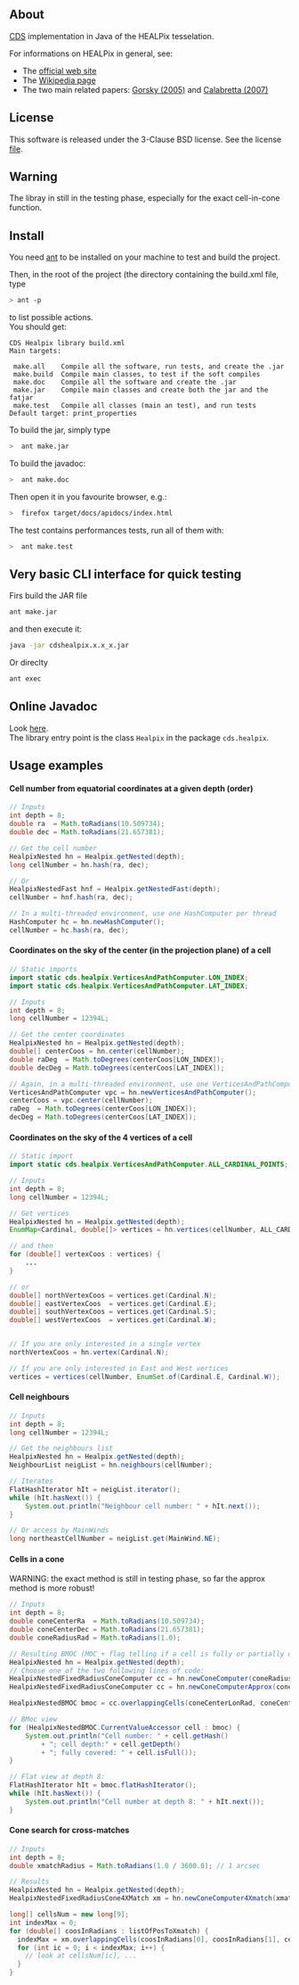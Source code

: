 
About
-----

[CDS](http://cdsweb.u-strasbg.fr) implementation in Java of the HEALPix tesselation.

For informations on HEALPix in general, see:
- The [official web site](https://healpix.jpl.nasa.gov/)
- The [Wikipedia page](https://en.wikipedia.org/wiki/HEALPix)
- The two main related papers: [Gorsky (2005)](http://adsabs.harvard.edu/abs/2005ApJ...622..759G) and [Calabretta (2007)](http://adsabs.harvard.edu/abs/2007MNRAS.381..865C)

License
-------

This software is released under the 3-Clause BSD license.
See the license [file](LICENSE.md).  

Warning
-------

The libray in still in the testing phase, especially for the exact cell-in-cone function.

Install
-------

You need [ant](https://ant.apache.org/) to be installed on your machine to test and build the project.

Then, in the root of the project (the directory containing the build.xml file, type
```bash
> ant -p
```
to list possible actions.  
You should get:
```
CDS Healpix library build.xml
Main targets:

 make.all    Compile all the software, run tests, and create the .jar
 make.build  Compile main classes, to test if the soft compiles
 make.doc    Compile all the software and create the .jar
 make.jar    Compile main classes and create both the jar and the fatjar
 make.test   Compile all classes (main an test), and run tests
Default target: print_properties
```

To build the jar, simply type
```bash
>  ant make.jar
```

To build the javadoc:
```bash
>  ant make.doc
```
Then open it in you favourite browser, e.g.:
```bash
>  firefox target/docs/apidocs/index.html
```

The test contains performances tests, run all of them with:
```bash
>  ant make.test
```

Very basic CLI interface for quick testing
------------------------------------------

Firs build the JAR file
```bash
ant make.jar
```
and then execute it:
```bash
java -jar cdshealpix.x.x_x.jar
```

Or direclty
```bash
ant exec
```

Online Javadoc
--------------

Look [here](https://cds-astro.github.io/cds-healpix-java/apidocs/index.html).  
The library entry point is the class `Healpix` in the package `cds.healpix`.


Usage examples
--------------

#### Cell number from equatorial coordinates at a given depth (order) 

```java
// Inputs
int depth = 8;
double ra  = Math.toRadians(10.509734);
double dec = Math.toRadians(21.657381);

// Get the cell number
HealpixNested hn = Healpix.getNested(depth);
long cellNumber = hn.hash(ra, dec);

// Or
HealpixNestedFast hnf = Healpix.getNestedFast(depth);
cellNumber = hnf.hash(ra, dec);

// In a multi-threaded environment, use one HashComputer per thread
HashComputer hc = hn.newHashComputer();
cellNumber = hc.hash(ra, dec);
```

#### Coordinates on the sky of the center (in the projection plane) of a cell

```java
// Static imports
import static cds.healpix.VerticesAndPathComputer.LON_INDEX;
import static cds.healpix.VerticesAndPathComputer.LAT_INDEX;

// Inputs
int depth = 8;
long cellNumber = 12394L;

// Get the center coordinates
HealpixNested hn = Healpix.getNested(depth);
double[] centerCoos = hn.center(cellNumber);
double raDeg  = Math.toDegrees(centerCoos[LON_INDEX]);
double decDeg = Math.toDegrees(centerCoos[LAT_INDEX]);

// Again, in a multi-threaded environment, use one VerticesAndPathComputer per thread
VerticesAndPathComputer vpc = hn.newVerticesAndPathComputer();
centerCoos = vpc.center(cellNumber);
raDeg  = Math.toDegrees(centerCoos[LON_INDEX]);
decDeg = Math.toDegrees(centerCoos[LAT_INDEX]);
```

#### Coordinates on the sky of the 4 vertices of a cell

```java
// Static import
import static cds.healpix.VerticesAndPathComputer.ALL_CARDINAL_POINTS;

// Inputs
int depth = 8;
long cellNumber = 12394L;

// Get vertices
HealpixNested hn = Healpix.getNested(depth);
EnumMap<Cardinal, double[]> vertices = hn.vertices(cellNumber, ALL_CARDINAL_POINTS);

// and then
for (double[] vertexCoos : vertices) {
    ...
}

// or
double[] northVertexCoos = vertices.get(Cardinal.N);
double[] eastVertexCoos  = vertices.get(Cardinal.E);
double[] southVertexCoos = vertices.get(Cardinal.S);
double[] westVertexCoos  = vertices.get(Cardinal.W);


// If you are only interested in a single vertex
northVertexCoos = hn.vertex(Cardinal.N);

// If you are only interested in East and West vertices
vertices = vertices(cellNumber, EnumSet.of(Cardinal.E, Cardinal.W));
```

#### Cell neighbours

```java
// Inputs
int depth = 8;
long cellNumber = 12394L;

// Get the neighbours list
HealpixNested hn = Healpix.getNested(depth);
NeighbourList neigList = hn.neighbours(cellNumber);

// Iterates
FlatHashIterator hIt = neigList.iterator();
while (hIt.hasNext()) {
    System.out.println("Neighbour cell number: " + hIt.next());
}

// Or access by MainWinds
long northeastCellNumber = neigList.get(MainWind.NE);
```

#### Cells in a cone

WARNING: the exact method is still in testing phase, 
so far the approx method is more robust!

```java
// Inputs
int depth = 8;
double coneCenterRa  = Math.toRadians(10.509734);
double coneCenterDec = Math.toRadians(21.657381);
double coneRadiusRad = Math.toRadians(1.0);

// Resulting BMOC (MOC + flag telling if a cell is fully or partially overlapped by the cone)
HealpixNested hn = Healpix.getNested(depth);
// Choose one of the two following lines of code:
HealpixNestedFixedRadiusConeComputer cc = hn.newConeComputer(coneRadiusRad);       // beta code!!
HealpixNestedFixedRadiusConeComputer cc = hn.newConeComputerApprox(coneRadiusRad); // robust code

HealpixNestedBMOC bmoc = cc.overlappingCells(coneCenterLonRad, coneCenterLatRad);

// BMoc view
for (HealpixNestedBMOC.CurrentValueAccessor cell : bmoc) {
    System.out.println("Cell number: " + cell.getHash() 
        + "; cell depth:" + cell.getDepth()
        + "; fully covered: " + cell.isFull());
}

// Flat view at depth 8:
FlatHashIterator hIt = bmoc.flatHashIterator();
while (hIt.hasNext()) {
    System.out.println("Cell number at depth 8: " + hIt.next());
}
```

#### Cone search for cross-matches

```java
// Inputs
int depth = 8;
double xmatchRadius = Math.toRadians(1.0 / 3600.0); // 1 arcsec

// Results
HealpixNested hn = Healpix.getNested(depth);
HealpixNestedFixedRadiusCone4XMatch xm = hn.newConeComputer4Xmatch(xmatchRadius);

long[] cellsNum = new long[9];
int indexMax = 0;
for (double[] coosInRadians : listOfPosToXmatch) {
  indexMax = xm.overlappingCells(coosInRadians[0], coosInRadians[1], cellsNum);
  for (int ic = 0; i < indexMax; i++) {
    // look at cellsNum[ic], ...
  }
}
```




